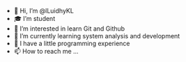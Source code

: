 - 👋 Hi, I’m @lLuidhyKL
- 🎓 I’m student
- 👀 I’m interested in learn Git and Github
- 🌱 I’m currently learning system analysis and development
- 📱  I have a little programming experience
- 📫 How to reach me ...

<!---
lLuidhyKL/lLuidhyKL is a ✨ special ✨ repository because its `README.md` (this file) appears on your GitHub profile.
You can click the Preview link to take a look at your changes.
--->
